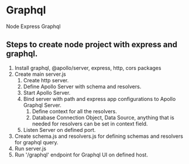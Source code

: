 # Graphql
Node Express Graphql

## Steps to create node project with express and graphql.

1. Install graphql, @apollo/server, express, http, cors packages
2. Create main server.js
   1.  Create http server.
   2.  Define Apollo Server with schema and resolvers.
   3.  Start Apollo Server.
   4.  Bind server with path and express app configurations to Apollo Graphql Server.
        1. Define context for all the resolvers.
        2. Database Connection Object, Data Source, anything that is needed for resolvers can be set in context field.
   6.  Listen Server on defined port.
3. Create schema.js and resolvers.js for defining schemas and resolvers for graphql query.
4. Run server.js
5. Run '/graphql' endpoint for Graphql UI on defined host.
